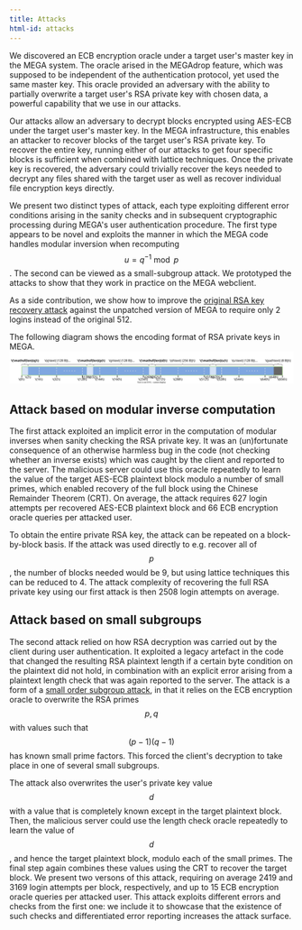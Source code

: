 ```yaml
---
title: Attacks
html-id: attacks
---
```


We discovered an ECB encryption oracle under a target user's master key in the MEGA system. The oracle arised in the MEGAdrop feature, which was supposed to be independent of the authentication protocol, yet used the
same master key. This oracle provided an adversary with the ability to partially overwrite a target user's RSA private key with chosen data, a powerful capability that we use in our attacks.

Our attacks allow an adversary to decrypt blocks encrypted using AES-ECB under the target user's master key. In the MEGA infrastructure, this enables an attacker to recover blocks of the target user's RSA private key. To recover the entire key, running either of our attacks to get four specific blocks is sufficient when combined with lattice techniques. Once the private key is recovered, the adversary could trivially recover the keys needed to decrypt any files shared with the target user as well as recover individual file encryption keys directly.

We present two distinct types of attack, each type exploiting different error conditions arising in the sanity checks and in subsequent cryptographic processing during MEGA's user authentication procedure. The first type appears to be novel and exploits the manner in which the MEGA code handles modular inversion when recomputing $$ u = q^{−1} \bmod p $$. The second can be viewed as a small-subgroup attack. We prototyped the attacks to show that they work in practice on the MEGA webclient.

As a side contribution, we show how to improve the [original RSA key recovery attack](https://mega-awry.io/#rsa-key-recovery) against the unpatched version of MEGA to require only 2 logins instead of the original 512.

The following diagram shows the encoding format of RSA private keys in MEGA.
<picture>
    <source media="(max-width: 1000px)" srcset="img/secret_key_encoding.svg">
    <img id="key-encoding" alt="MEGA's RSA private key encoding" class="img-fluid" style="max-width: 100%" src="img/secret_key_encoding.svg">
</picture>

## Attack based on modular inverse computation

The first attack exploited an implicit error in the computation of modular inverses when sanity checking the RSA private key. It was an (un)fortunate consequence of an otherwise harmless bug in the code (not checking whether an inverse exists) which was caught by the client and reported to the server. The malicious server could use this oracle repeatedly to learn the value of the target AES-ECB plaintext block modulo a number of small primes, which enabled recovery of the full block using the Chinese Remainder Theorem (CRT). On average, the attack requires 627 login attempts per recovered AES-ECB plaintext block and 66 ECB encryption oracle queries per attacked user.

To obtain the entire private RSA key, the attack can be repeated on a block-by-block basis. If the attack was used directly to e.g. recover all of $$ p $$, the number of blocks needed would be 9, but using lattice techniques this can be reduced to 4. The attack complexity of recovering the full RSA private key using our first attack is then 2508 login attempts on average.

## Attack based on small subgroups

The second attack relied on how RSA decryption was carried out by the client during user authentication. It exploited a legacy artefact in the code that changed the resulting RSA plaintext length if a certain byte condition on the plaintext did not hold, in combination with an explicit error arising from a plaintext length check that was again reported to the server. The attack is a form of a [small order subgroup attack](https://doi.org/10.1007/BFb005224), in that it relies on the ECB encryption oracle to overwrite the RSA primes $$ p, q $$ with values such that $$ (p − 1)(q − 1) $$ has known small prime factors. This forced the client's decryption to take place in one of several small subgroups. 

The attack also overwrites the user's private key value $$ d $$ with a value that is completely
known except in the target plaintext block. Then, the malicious server could use the length check oracle
repeatedly to learn the value of $$ d $$, and hence the target plaintext block, modulo each of the small
primes. The final step again combines these values using the CRT to recover the target block.
We present two versons of this attack, requiring on average 2419 and 3169 login attempts per block, respectively, and up to 15 ECB encryption oracle queries per attacked user. This attack exploits different errors and checks from
the first one: we include it to showcase that the existence of such checks and differentiated error
reporting increases the attack surface.

